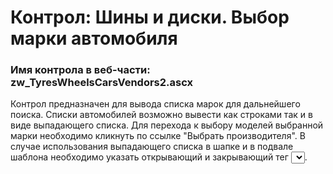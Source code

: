 ﻿---
description: 2.4.9.1
---
# Контрол: Шины и диски. Выбор марки автомобиля
### Имя контрола в веб-части: zw_TyresWheelsCarsVendors2.ascx
Контрол предназначен для вывода списка марок для дальнейшего поиска.
Списки автомобилей возможно вывести как строками так и в виде выпадающего списка.
Для перехода к выбору моделей  выбранной марки необходимо кликнуть по ссылке "Выбрать производителя".
В случае использования выпадающего списка в шапке и в подвале шаблона необходимо указать открывающий и закрывающий тег <select></select>.
